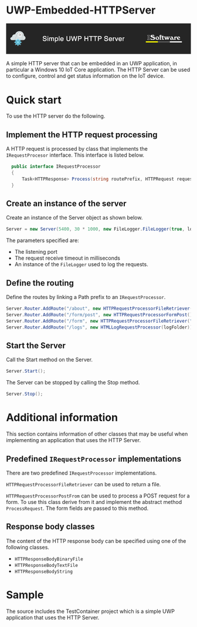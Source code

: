 # UWP-Embedded-HTTPServer
![Logo](/Images/splashLogo.png?raw=true) 

A simple HTTP server that can be embedded in an UWP application, in particular a Windows 10 IoT Core application. The HTTP Server can be used to configure, control and get status information on the IoT device.

# Quick start
To use the HTTP server do the following.

## Implement the HTTP request processing
A HTTP request is processed by class that implements the `IRequestProcesor` interface. This interface is listed below.

```c#
  public interface IRequestProcessor
  { 
      Task<HTTPResponse> Process(string routePrefix, HTTPRequest request);
  }
```

## Create an instance of the server
Create an instance of the Server object as shown below.

```c#
Server = new Server(5400, 30 * 1000, new FileLogger.FileLogger(true, logFolder));
```
The parameters specified are:
* The listening port
* The request receive timeout in milliseconds
* An instance of the `FileLogger` used to log the requests.

## Define the routing
Define the routes by linking a Path prefix to an `IRequestProcessor`.

```c#
Server.Router.AddRoute("/about", new HTTPRequestProcessorFileRetriever("about"));
Server.Router.AddRoute("/form/post", new HTTPRequestProcessorFormPost());
Server.Router.AddRoute("/form", new HTTPRequestProcessorFileRetriever("form"));
Server.Router.AddRoute("/logs", new HTMLLogRequestProcessor(logFolder));
```
## Start the Server
Call the Start method on the Server.

```c#
Server.Start();
```
The Server can be stopped by calling the Stop method.

```c#
Server.Stop();
```
# Additional information
This section contains information of other classes that may be useful when implementing an application that uses the HTTP Server.

## Predefined `IRequestProcessor` implementations
There are two predefined `IRequestProcessor` implementations.

`HTTPRequestProcessorFileRetriever` can be used to return a file.

`HTTPRequestProcessorPostFrom` can be used to process a POST request for a form. To use this class derive from it and implement the abstract method `ProcessRequest`. The form fields are passed to this method. 

## Response body classes
The content of the HTTP response body can be specified using one of the following classes.

* `HTTPResponseBodyBinaryFile`
* `HTTPResponseBodyTextFile`
* `HTTPResponseBodyString`

# Sample
The source includes the TestContainer project which is a simple UWP application that uses the HTTP Server.


